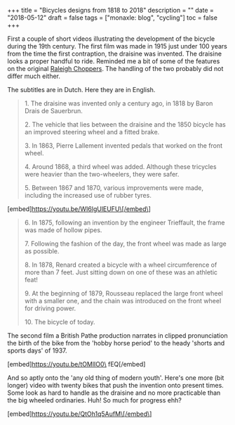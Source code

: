 +++
title = "Bicycles designs from 1818 to 2018"
description = ""
date = "2018-05-12"
draft = false
tags = ["monaxle: blog", "cycling"]
toc = false
+++

First a couple of short videos illustrating the development of the bicycle during the 19th century. The first film was made in 1915 just under 100 years from the time the first contraption, the draisine was invented. The draisine looks a proper handful to ride. Reminded me a bit of some of the features on the original [Raleigh Choppers](https://goo.gl/images/585uow). The handling of the two probably did not differ much either.  

The subtitles are in Dutch. Here they are in English.

> 1\. The draisine was invented only a century ago, in 1818 by Baron Drais de Sauerbrun.
> 
> 2\. The vehicle that lies between the draisine and the 1850 bicycle has an improved steering wheel and a fitted brake.
> 
> 3\. In 1863, Pierre Lallement invented pedals that worked on the front wheel.
> 
> 4\. Around 1868, a third wheel was added. Although these tricycles were heavier than the two-wheelers, they were safer.
> 
> 5\. Between 1867 and 1870, various improvements were made, including the increased use of rubber tyres.

\[embed\]https://youtu.be/WI6lgUlEUFU\[/embed\]

> 6\. In 1875, following an invention by the engineer Trieffault, the frame was made of hollow pipes.
> 
> 7\. Following the fashion of the day, the front wheel was made as large as possible.
> 
> 8\. In 1878, Renard created a bicycle with a wheel circumference of more than 7 feet. Just sitting down on one of these was an athletic feat!
> 
> 9\. At the beginning of 1879, Rousseau replaced the large front wheel with a smaller one, and the chain was introduced on the front wheel for driving power.
> 
> 10\. The bicycle of today.

The second film a British Pathe production narrates in clipped pronunciation the birth of the bike from the 'hobby horse period' to the heady 'shorts and sports days' of 1937.   

\[embed\]https://youtu.be/tOMlIO0\ fEQ\[/embed\]

And so aptly onto the 'any old thing of modern youth'. Here's one more (bit longer) video with twenty bikes that push the invention onto present times. Some look as hard to handle as the draisine and no more practicable than the big wheeled ordinaries. Huh! So much for progress ehh?

\[embed\]https://youtu.be/QtOh1q5AufM\[/embed\]
